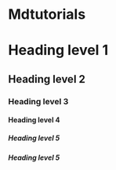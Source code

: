 # Mdtutorials
# Heading level 1

<h2>Heading level 2</h2>

<h3>Heading level 3</h3>

#### Heading level 4

<h5>Heading level 5</h5>

<h5>Heading level 5</h5>
